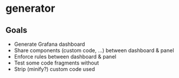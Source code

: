 # generator

## Goals

- Generate Grafana dashboard
- Share components (custom code, ...) between dashboard & panel
- Enforce rules between dashboard & panel
- Test some code fragments without
- Strip (minify?) custom code used
